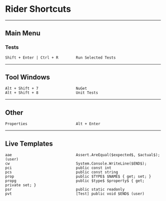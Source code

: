# Rider Shortcuts

---
## Main Menu
### Tests
```
Shift + Enter | Ctrl + R        Run Selected Tests
```
---
## Tool Windows
```
Alt + Shift + 7                 NuGet
Alt + Shift + 8                 Unit Tests
```
---
## Other
```
Properties                      Alt + Enter
```
---
## Live Templates
```
aae                             Assert.AreEqual($expected$, $actual$); (user)
cw                              System.Console.WriteLine($END$);
pci                             public const int
pcs                             public const string
prop                            public $TYPE$ $NAME$ { get; set; }
propg                           public $type$ $property$ { get; private set; }
psr                             public static readonly
pvt                             [Test] public void $END$ (user)
```

